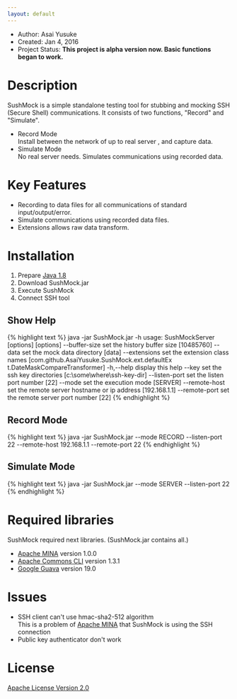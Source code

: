 ```yaml
---
layout: default
---
```


- Author: Asai Yusuke
- Created: Jan 4, 2016
- Project Status: **This project is alpha version now. Basic functions began to work.**

# Description

SushMock is a simple standalone testing tool for stubbing and mocking SSH (Secure Shell) communications.
It consists of two functions, "Record" and "Simulate".

- Record Mode  
  Install between the network of up to real server , and capture data.
- Simulate Mode  
  No real server needs. Simulates communications using recorded data.

# Key Features

- Recording to data files for all communications of standard input/output/error.
- Simulate communications using recorded data files.
- Extensions allows raw data transform.

# Installation

1. Prepare [Java 1.8](https://www.java.com)
2. Download SushMock.jar
3. Execute SushMock
4. Connect SSH tool

## Show Help

{% highlight text %}
java -jar SushMock.jar -h
usage: SushMockServer [options]
[options]
    --buffer-size <size>     set the history buffer size [10485760]
    --data <data-dir>        set the mock data directory [data]
    --extensions <classes>   set the extension class names
                             [com.github.AsaiYusuke.SushMock.ext.defaultEx
                             t.DateMaskCompareTransformer]
 -h,--help                   display this help
    --key <key-dirs>         set the ssh key directories
                             [c:\some\where\ssh-key-dir]
    --listen-port <port>     set the listen port number [22]
    --mode <mode>            set the execution mode [SERVER]
    --remote-host <host>     set the remote server hostname or ip address
                             [192.168.1.1]
    --remote-port <port>     set the remote server port number [22]
{% endhighlight %}

## Record Mode

{% highlight text %}
java -jar SushMock.jar --mode RECORD --listen-port 22 --remote-host 192.168.1.1 --remote-port 22
{% endhighlight %}

## Simulate Mode

{% highlight text %}
java -jar SushMock.jar --mode SERVER --listen-port 22
{% endhighlight %}

# Required libraries

SushMock required next libraries. (SushMock.jar contains all.)

- [Apache MINA](https://mina.apache.org/mina-project/index.html) version 1.0.0
- [Apache Commons CLI](https://commons.apache.org/proper/commons-cli/) version 1.3.1
- [Google Guava](https://github.com/google/guava) version 19.0

# Issues

- SSH client can't use hmac-sha2-512 algorithm  
  This is a problem of [Apache MINA](https://mina.apache.org/mina-project/index.html) that SushMock is using the SSH connection
- Public key authenticator don't work

# License

[Apache License Version 2.0](http://www.apache.org/licenses/LICENSE-2.0)

